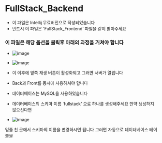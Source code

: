 # FullStack_Backend

- 이 파일은 Intellij 무료버전으로 작성되었습니다
- 반드시 이 파일은 'FullStack_Frontend' 파일을 같이 받아주세요

### 이 파일은 해당 옵션을 클릭후 아래의 과정을 거쳐야 합니다
- ![image](https://user-images.githubusercontent.com/110005222/194504750-17f79b36-6170-4dbc-9b37-22160c9a0f00.png)
- ![image](https://user-images.githubusercontent.com/110005222/194505053-1e0305e8-5d38-4575-8ae4-d532a472963e.png)

- 이 이후에 옆쪽 재생 버튼이 활성화되고 그러면 서버가 열립니다


- Back과 Front를 동시에 사용하셔야 합니다
- 데이터베이스는 MySQL을 사용하였습니다
- 데이터베이스의 스키마 이름 'fullstack' 으로 하나를 생성해주세요
  만약 생성하지 않으신다면
  

- ![image](https://user-images.githubusercontent.com/110005222/194505770-891a22aa-7100-4d9e-8301-d10d0a4c5c20.png)

밑줄 친 곳에서 스키마의 이름을 변경하시면 됩니다
그러면 자동으로 데이터베이스 테이블을 







